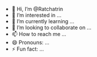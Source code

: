 - 👋 Hi, I’m @Ratchatrin
- 👀 I’m interested in ...
- 🌱 I’m currently learning ...
- 💞️ I’m looking to collaborate on ...
- 📫 How to reach me ...
- 😄 Pronouns: ...
- ⚡ Fun fact: ...

<!---
Ratchatrin/Ratchatrin is a ✨ special ✨ repository because its `README.md` (this file) appears on your GitHub profile.
You can click the Preview link to take a look at your changes.
--->
